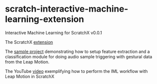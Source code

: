 # scratch-interactive-machine-learning-extension

Interactive Machine Learning for ScratchX v0.0.1

The ScratchX [extension](https://frantic0.github.io/scratch-interactive-machine-learning-extension/extension.js) 

The [sample project](http://scratchx.org/?url=https://frantic0.github.io/scratch-interactive-machine-learning-extension/examples/LeapMotion_IML_Sample.sbx) demonstrating how to setup feature extraction and a classification module for doing audio sample triggering with gestural data from the Leap Motion. 

The YouTube [video](https://youtu.be/ZvCxPs6nhNg) exemplifying how to perform the IML workflow with Leap Motion in ScratchX
